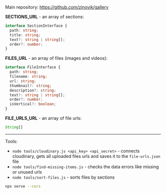 Main repository: https://github.com/zinovik/gallery

**SECTIONS_URL** - an array of sections:

```typescript
interface SectionInterface {
  path: string;
  title: string;
  text?: string | string[];
  order?: number;
}
```

**FILES_URL** - an array of files (images and videos):

```typescript
interface FileInterface {
  path: string;
  filename: string;
  url: string;
  thumbnail?: string;
  description?: string;
  text?: string | string[];
  order?: number;
  isVertical?: boolean;
}
```

**FILE_URLS_URL** - an array of file urls:

```typescript
String[]
```

---

Tools:

- `node tools/cloudinary.js <api_key> <api_secret>` - connects cloudinary, gets all uploaded files urls and saves it to the `file-urls.json` file
- `node tools/find-missing-items.js` - checks the data errors like missing or unused urls
- `node tools/sort-files.js` - sorts files by sections

```bash
npx serve --cors
```
